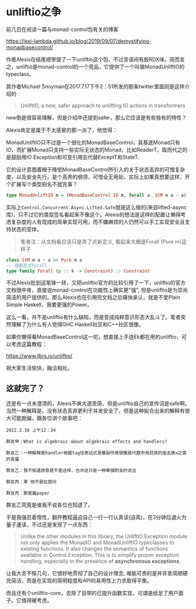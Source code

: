 # unliftio之争

前几日在阅读一篇与monad-control包有关的博客

https://lexi-lambda.github.io/blog/2019/09/07/demystifying-monadbasecontrol/

作者Alexis在结尾顺带提了一下unliftio这个包，不过言语间有股RDX味。简而言之，unliftio是monad-control的一个竞品，它提供了一个叫做MonadUnliftIO的typeclass。

其作者Michael Snoyman在2017.7.17下午2：51所发的那条twitter里面则是这样介绍的

> UnliftIO, a new, safer approach to unlifting IO actions in transformers

new倒是很容易理解，但是介绍中还提到safer，那么它应该是有些独有的特性？

Alexis肯定是属于不太感冒的那一派了，他觉得：

MonadUnliftIO只不过是一个弱化的MonadBaseControl，其基底Monad只有IO，而扩展Monad只支持一些实际无状态的Monad，比如ReaderT，取而代之的是鼓励用IO Exception和可变引用去代替ExceptT和StateT.

它的设计意图着眼于降低MonadBaseControl所引入的关于状态丢弃的可憎复杂度，以及安全先行。是个高贵的纲领，可惜全无用处。实际上如果真想要这样，开个扩展写个类型别名不就完事？

```haskell
type MonadUnliftIO m = (MonadBaseControl IO m, forall a. StM m a ~ a)
```

实际上`Control.Concurrent.Async.Lifted.Safe`就是这么做的(来自lifted-async库)，只不过它的类型签名看起来不像这个。Alexis的想法是这样的配置让懒得考虑复杂度的人有现成的简单实现可用，而不嫌麻烦的人仍然可以手工实现安全且支持状态的变体。

> 笔者注：从文档看应该只是弄了点新定义, 看起来大概是Forall (Pure m)这样子

```haskell
class StM m a ~ a => Pure m a
-- 隐藏显式forall
type family Forall (p :: k -> Constraint) :: Constraint
```

不过Alexis批到这笔锋一转，又把unliftio官方的比较引用了一下，unliftio的官方文档很中肯，直接说monad-control在功能性上确实更"强", 但是unliftio是为崇尚简洁的用户提供的。那么Alexis也在引用完文档之后痛快承认，就是不爱Plain Simple Haskell，我要更强的Power。

这么一看，并不是unliftio有什么缺陷，而是变成纯粹意识形态大乱斗了。笔者突然理解了为什么有人觉得GHC Haskell社区和C++社区很像。

如果你懒得看MonadBaseControl这一坨，想直接上手连Ek都在用的unliftio，可以考虑这篇教程：

https://www.fbrs.io/unliftio/

祝大家生活愉快，融洽相处。

## 这就完了？

还是有一点未澄清的，Alexis不爽大道至简，但是unliftio自己的宣传词是safe啊。当然一种解释是，没有状态丢弃更利于并发安全了，但是这种拟合出来的解释有很大可能跑偏，跟各位讲个故事吧：

```
2022.2.16 上午12：34

群友甲：What is algebraic about algebraic effects and handlers?

群友乙：一种解释是handler根据tag往表达式里塞副作用很像是代数中用具体的值去换x之类的变量

群友乙：我不知道原意是不是这样，也许这只是一种牵强附会的说法

群友丙：草 他不是在提问

群友丙：那是篇paper
```

群友乙究竟是谁我不说各位也知道了。

于是我强忍着惰性，翻开教程逼迫自己一行一行认真读(迫真)，在3分钟后退火为量子速读，不过还是发现了一点东西：

> Unlike the other modules in this library, the UnliftIO.Exception module not only applies the MonadIO and MonadUnliftIO typeclasses to existing functions. It also changes the semantics of functions available in Control.Exception. This is to simplify proper exception handling, especially in the presence of **asynchronous exceptions**. 

让我大言不惭几句，它很好地贯彻了自己的设计理念, 难能可贵的是并非拿简陋硬充简洁，而是在实现的简明程度和API的易用性上力求取得平衡。

而且还有个unliftio-core，去除了自带的已提升函数实现，可谓是给足了用户面子。它值得被考虑。

